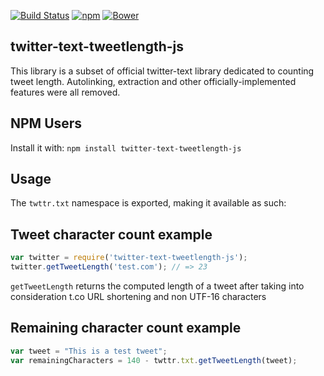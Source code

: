 [![Build Status](https://img.shields.io/travis/tsmd/twitter-text-tweetlength-js.svg)](https://travis-ci.org/tsmd/twitter-text-tweetlength-js) [![npm](https://img.shields.io/npm/v/twitter-text-tweetlength-js.svg)](https://www.npmjs.com/package/twitter-text-tweetlength-js) [![Bower](https://img.shields.io/bower/v/twitter-text-tweetlength-js.svg)](http://bower.io/search/?q=twitter-text-tweetlength-js)

## twitter-text-tweetlength-js

This library is a subset of official twitter-text library dedicated to counting tweet length. Autolinking, extraction and other officially-implemented features were all removed.

## NPM Users

Install it with: `npm install twitter-text-tweetlength-js`

## Usage

The `twttr.txt` namespace is exported, making it available as such:

## Tweet character count example

```js
var twitter = require('twitter-text-tweetlength-js');
twitter.getTweetLength('test.com'); // => 23
```

`getTweetLength` returns the computed length of a tweet after taking into consideration t.co URL shortening and non UTF-16 characters

## Remaining character count example

```js
var tweet = "This is a test tweet";
var remainingCharacters = 140 - twttr.txt.getTweetLength(tweet);
````

